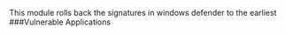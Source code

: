 
This module rolls back the signatures in windows defender to the earliest 
###Vulnerable Applications
